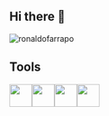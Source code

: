 ## Hi there 👋

<p align="left"> <img src="https://komarev.com/ghpvc/?username=ronaldofarrapo&label=Profile%20views&color=0e75b6&style=flat" alt="ronaldofarrapo" /> </p>

## Tools
<img src="https://cdn.jsdelivr.net/gh/devicons/devicon@latest/icons/java/java-original.svg" width="40" height="40" /><img src="https://cdn.jsdelivr.net/gh/devicons/devicon@latest/icons/spring/spring-original-wordmark.svg" width="40" height="40" /><img src="https://cdn.jsdelivr.net/gh/devicons/devicon@latest/icons/typescript/typescript-original.svg" width="40" height="40" /><img src="https://cdn.jsdelivr.net/gh/devicons/devicon@latest/icons/react/react-original.svg" width="40" height="40" />

<!--
**ronaldofarrapo/ronaldofarrapo** is a ✨ _special_ ✨ repository because its `README.md` (this file) appears on your GitHub profile.

Here are some ideas to get you started:

- 🔭 I’m currently working on ...
- 🌱 I’m currently learning ...
- 👯 I’m looking to collaborate on ...
- 🤔 I’m looking for help with ...
- 💬 Ask me about ...
- 📫 How to reach me: ...
- 😄 Pronouns: ...
- ⚡ Fun fact: ...
-->
